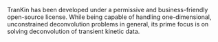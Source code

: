 TranKin has been developed under a permissive and business-friendly open-source
license. While being capable of handling one-dimensional, unconstrained
deconvolution problems in general, its prime focus is on solving deconvolution
of transient kinetic data.